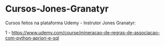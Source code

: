 # Cursos-Jones-Granatyr

Cursos feitos na plataforma Udemy - Instrutor Jones Granatyr:

1 - https://www.udemy.com/course/mineracao-de-regras-de-associacao-com-python-apriori-e-sql
